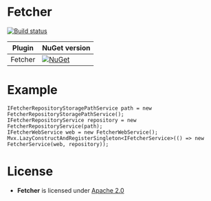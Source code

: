 Fetcher
==========

[![Build status](https://ci.appveyor.com/api/projects/status/iysnpswp82ogp4vb?svg=true)](https://ci.appveyor.com/project/mgj/fetcher)

| Plugin          | NuGet version                                                                                                                                                              |
| --------------- | -------------------------------------------------------------------------------------------------------------------------------------------------------------------------- |
| Fetcher        | [![NuGet](https://img.shields.io/nuget/v/artm.fetcher.svg)](https://www.nuget.org/packages/artm.fetcher/)             |

Example
==========
```
IFetcherRepositoryStoragePathService path = new FetcherRepositoryStoragePathService();
IFetcherRepositoryService repository = new FetcherRepositoryService(path);
IFetcherWebService web = new FetcherWebService();
Mvx.LazyConstructAndRegisterSingleton<IFetcherService>(() => new FetcherService(web, repository));
```

License
=======

- **Fetcher** is licensed under [Apache 2.0][apache]

[apache]: https://www.apache.org/licenses/LICENSE-2.0.html